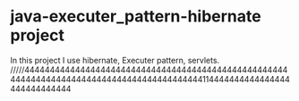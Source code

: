 # java-executer_pattern-hibernate project
In this project I use hibernate, Executer pattern, servlets. /////444444444444444444444444444444444444444444444444444444444444444444444444444444444444444444114444444444444444444444444444

